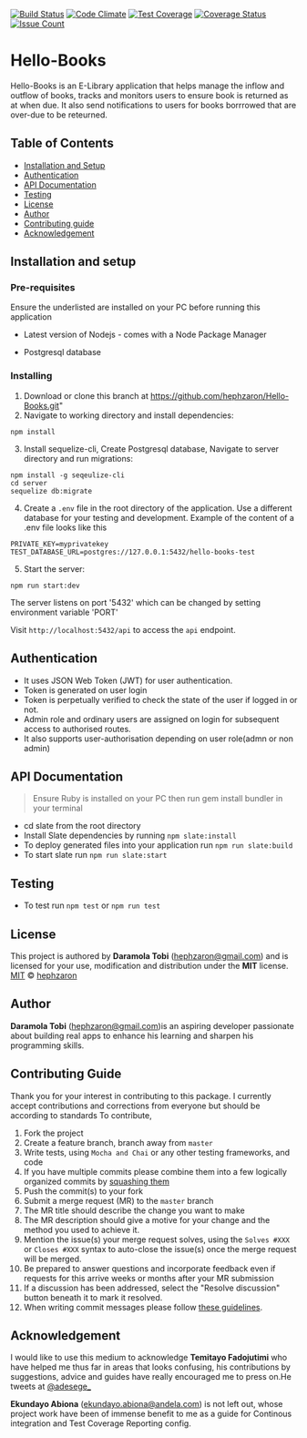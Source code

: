[![Build Status](https://travis-ci.org/hephzaron/Hello-Books.svg?branch=master)](https://travis-ci.org/hephzaron/Hello-Books)
[![Code Climate](https://codeclimate.com/github/hephzaron/Hello-Books/badges/gpa.svg)](https://codeclimate.com/github/hephzaron/Hello-Books)
[![Test Coverage](https://codeclimate.com/github/hephzaron/Hello-Books/badges/coverage.svg)](https://codeclimate.com/github/hephzaron/Hello-Books/coverage)
[![Coverage Status](https://coveralls.io/repos/github/hephzaron/Hello-Books/badge.svg?branch=master)](https://coveralls.io/github/hephzaron/Hello-Books?branch=master)
[![Issue Count](https://codeclimate.com/github/hephzaron/Hello-Books/badges/issue_count.svg)](https://codeclimate.com/github/hephzaron/Hello-Books)

# Hello-Books

Hello-Books is an E-Library application that helps manage the inflow and outflow of books, tracks and monitors users to ensure book is returned as at when due. It also send notifications to users for books borrrowed that are over-due to be reteurned.

## Table of Contents

* [Installation and Setup](#installation-and-setup)
* [Authentication](#authentication)
* [API Documentation](#api-documentation)
* [Testing](#testing)
* [License](#license)
* [Author](#author)
* [Contributing guide](#contributing-guide)
* [Acknowledgement](#acknowledgement)

## Installation and setup

### Pre-requisites

Ensure the underlisted are installed on your PC before running this application

* Latest version of Nodejs - comes with a Node Package Manager

* Postgresql database

### Installing

1. Download or clone this branch at https://github.com/hephzaron/Hello-Books.git"
2. Navigate to working directory and install dependencies:

```
npm install 
```

3. Install sequelize-cli, Create Postgresql database, Navigate to server directory and run migrations:

```
npm install -g seqeulize-cli
cd server
sequelize db:migrate
```

4. Create a `.env` file in the root directory of the application. Use a different database for your testing and development. Example of the content of a .env file looks like this

```
PRIVATE_KEY=myprivatekey
TEST_DATABASE_URL=postgres://127.0.0.1:5432/hello-books-test
```

5. Start the server:

```
npm run start:dev
```

The server listens on port '5432' which can be changed by setting environment variable 'PORT'

Visit `http://localhost:5432/api`  to access the `api` endpoint.

## Authentication 

- It uses JSON Web Token (JWT) for user authentication.
- Token is generated on user login
- Token is perpetually verified to check the state of the user if logged in or not.
- Admin role and ordinary users are assigned on login for subsequent access to authorised routes.
- It also supports user-authorisation depending on user role(admn or non admin)

## API Documentation

> Ensure Ruby is installed on your PC then run gem install bundler in your terminal

- cd slate from the root directory
- Install Slate dependencies by running `npm slate:install`
- To deploy generated files into your application run `npm run slate:build`
- To start slate run `npm run slate:start`

## Testing

- To test run `npm test` or `npm run test`

## License

This project is authored by **Daramola Tobi** (hephzaron@gmail.com) and is licensed for your use, modification and distribution under the **MIT** license.
[MIT][license] © [hephzaron][author]
<!-- Definitions -->
[license]: LICENSE
[author]: hephzaron

## Author

**Daramola Tobi** (hephzaron@gmail.com)is an aspiring developer passionate about building real apps to enhance his learning and sharpen his programming skills.

## Contributing Guide

Thank you for your interest in contributing to this package. I currently accept contributions and corrections from everyone but should be according to standards
To contribute,

1. Fork the project
1. Create a feature branch, branch away from `master`
1. Write tests, using `Mocha and Chai` or any other testing frameworks, and code
1. If you have multiple commits please combine them into a few logically organized commits by [squashing them](git-squash)
1. Push the commit(s) to your fork
1. Submit a merge request (MR) to the `master` branch
1. The MR title should describe the change you want to make
1. The MR description should give a motive for your change and the method you used to achieve it.
  1. Mention the issue(s) your merge request solves, using the `Solves #XXX` or
    `Closes #XXX` syntax to auto-close the issue(s) once the merge request will
    be merged.
1. Be prepared to answer questions and incorporate feedback even if requests for this arrive weeks or months after your MR submission
  1. If a discussion has been addressed, select the "Resolve discussion" button beneath it to mark it resolved.
1. When writing commit messages please follow
   [these guidelines](http://chris.beams.io/posts/git-commit).

## Acknowledgement

I would like to use this medium to acknowledge **Temitayo Fadojutimi** who have helped me thus far in areas that looks confusing, his contributions by suggestions, advice and guides have really encouraged me to press on.He tweets at [@adesege_](http://twitter.com/adesege_)

**Ekundayo Abiona** (ekundayo.abiona@andela.com) is not left out, whose project work have been of immense benefit to me as a guide for Continous integration and Test Coverage Reporting config.